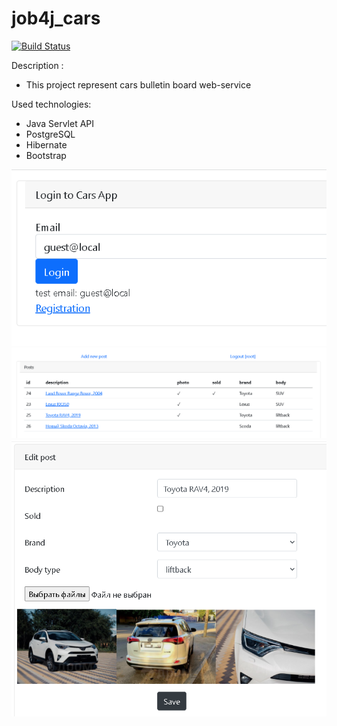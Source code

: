 # job4j_cars

[![Build Status](https://app.travis-ci.com/kalenikov/job4j_cars.svg?branch=master)](https://app.travis-ci.com/kalenikov/job4j_cars)

Description :
- This project represent cars bulletin board web-service

Used technologies:
- Java Servlet API
- PostgreSQL
- Hibernate
- Bootstrap

![](images/Screenshot_16.png)
![](images/Screenshot_22.png)
![](images/Screenshot_21.png)
